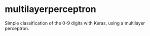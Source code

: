 # multilayerperceptron
Simple classification of the 0-9 digits with Keras, using a multilayer perceptron.
